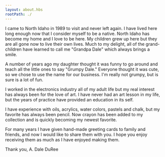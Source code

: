 ```yaml
---
layout: about.hbs
rootPath: ./
---
```


I came to North Idaho in 1989 to visit and never left again.  I have lived here long enough now that I consider myself to be a native.  North Idaho has become my home and I love to be here.  My children grew up here but they are all gone now to live their own lives.  Much to my delight, all of the grand-children have learned to call me "Grandpa Dale" which always brings a smile.

A number of years ago my daughter thought it was funny to go around and teach all the little ones to say "Grumpy Dale." Everyone thought it was cute, so we chose to use the name for our business. I'm really not grumpy, but is sure is a lot of fun.

I worked in the electronics industry all of my adult life but my real interest has always been for the love of art.  I have never had an art lesson in my life, but the years of practice have provided an education in its self.

I have experience with oils, acrylics, water colors, pastels and chalk, but my favorite has always been pencil.   Now crayon has been added to my collection and is quickly becoming my newest favorite.

For many years I have given hand-made greeting cards to family and friends, and now I would like to share them with you.  I hope you enjoy receiving them as much as I have enjoyed making them.

Thank you,
A. Dale DuRee